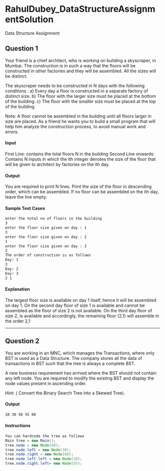 # RahulDubey_DataStructureAssignmentSolution
Data Structure Assignment

## Question 1 
Your friend is a chief architect, who is working on building a skyscraper, in Mumbai. The
construction is in such a way that the floors will be constructed in other factories and they will be
assembled. All the sizes will be distinct.

The skyscraper needs to be constructed in N days with the following conditions :
a) Every day a floor is constructed in a separate factory of distinct size.
b) The floor with the larger size must be placed at the bottom of the building.
c) The floor with the smaller size must be placed at the top of the building.

Note: A floor cannot be assembled in the building until all floors larger in size are placed.
As a friend he wants you to build a small program that will help him analyze the construction
process, to avoid manual work and errors.

#### Input
First Line: contains the total floors N in the building
Second Line onwards: Contains N inputs in which the ith integer denotes the size of the floor
that will be given to architect by factories on the ith day.

#### Output
You are required to print N lines. Print the size of the floor in descending order, which can be
assembled.
If no floor can be assembled on the ith day, leave the line empty.


#### Sample Test Cases
```cmd
enter the total no of floors in the building
3
enter the floor size given on day : 1
3
enter the floor size given on day : 2
1
enter the floor size given on day : 3
2
The order of construction is as follows
Day: 1
3
Day: 2
Day: 3
2 1
```
#### Explanation

The largest floor size is available on day 1 itself, hence it will be assembled on day 1.
On the second day floor of size 1 is available and cannot be assembled as the floor of size 2 is
not available.
On the third day floor of size 2, is available and accordingly, the remaining floor (2,1) will
assemble in the order 2,1


-------------------------------------------------------------------------------------------------------------------------------


## Question 2
You are working in an MNC, which manages the Transactions, where only BST is used as a
Data Structure. The company stores all the data of transactions in BST such that the tree is
always a complete BST.

A new business requirement has arrived where the BST should not contain any left node.
You are required to modify the existing BST and display the node values present in ascending
order.

Hint: ( Convert the Binary Search Tree into a Skewed Tree).
#### Output
```cmd
10 30 50 55 60
```
#### Instructions
```java
You can hardcode the tree as follows
Main tree = new Main();
tree.node = new Node(50);
tree.node.left = new Node(30);
tree.node.right = new Node(60);
tree.node.left.left = new Node(10);
tree.node.right.left= new Node(55);
```
